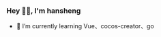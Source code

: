 ### Hey 👋🏽, I'm hansheng

<!-- ![](https://github-readme-stats.vercel.app/api?username=shabbyaaa&theme=dark&show_icons=true)
<br />
![](https://github-readme-stats.vercel.app/api/top-langs/?username=shabbyaaa&theme=tokyonight)
<br /> -->
- 🌱 I’m currently learning Vue、cocos-creator、go
